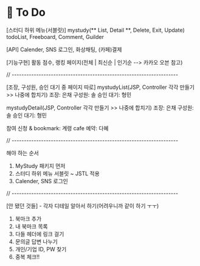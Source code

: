 # :balloon: To Do

[스터디 하위 메뉴(서블릿)]
mystudy(** List, Detail **, Delete, Exit, Update) 
todoList, 
Freeboard,
Comment,
Guilder

[API]
Calender, SNS 로그인, 화상채팅, (카페)결제

[기능구현]
활동 점수, 랭킹 페이지(전체 | 최신순 | 인기순  --> 카카오 오븐 참고)

// --------------------------------------------------------------------

[조장, 구성원, 승인 대기 중 페이지 따로]
mystudyList(JSP, Controller 각각 만들기 >> 나중에 합치기)
조장: 은채
구성원: 솔
승인 대기: 형민 

mystudyDetail(JSP, Controller 각각 만들기 >> 나중에 합치기)
조장: 은채
구성원: 솔
승인 대기: 형민 

참여 신청 & bookmark: 계령
cafe 예약: 다혜

// --------------------------------------------------------------------

해야 하는 순서
1. MyStudy 패키지 먼저
2. 스터디 하위 메뉴 서블릿 ~ JSTL 적용
3. Calender, SNS 로그인

// --------------------------------------------------------------------

[안 됐던 것들] - 각자 디테일 알아서 하기(어려우니까 같이 하기 ㅜㅜ)
1. 북마크 추가
2. 내 북마크 목록
3. 다들 헤더에 링크 걸기
4. 문의글 답변 나누기
5. 개인/기업 ID, PW 찾기
6. 중복 체크!!
